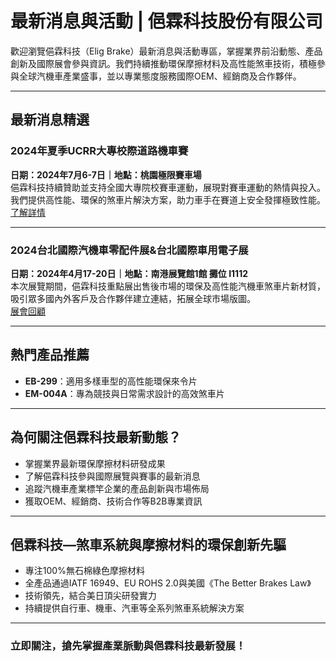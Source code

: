 # 最新消息與活動 | 俋霖科技股份有限公司

歡迎瀏覽俋霖科技（Elig Brake）最新消息與活動專區，掌握業界前沿動態、產品創新及國際展會參與資訊。我們持續推動環保摩擦材料及高性能煞車技術，積極參與全球汽機車產業盛事，並以專業態度服務國際OEM、經銷商及合作夥伴。

---

## 最新消息精選

### 2024年夏季UCRR大專校際道路機車賽  
**日期：2024年7月6-7日｜地點：桃園極限賽車場**  
俋霖科技持續贊助並支持全國大專院校賽車運動，展現對賽車運動的熱情與投入。我們提供高性能、環保的煞車片解決方案，助力車手在賽道上安全發揮極致性能。  
[了解詳情](./Elig-Brake-news-2024-02.html)

---

### 2024台北國際汽機車零配件展&台北國際車用電子展  
**日期：2024年4月17-20日｜地點：南港展覽館1館 攤位 I1112**  
本次展覽期間，俋霖科技重點展出售後市場的環保及高性能汽機車煞車片新材質，吸引眾多國內外客戶及合作夥伴建立連結，拓展全球市場版圖。  
[展會回顧](./Elig-Brake-news-2024-01.html)

---

## 熱門產品推薦

- **EB-299**：適用多樣車型的高性能環保來令片
- **EM-004A**：專為競技與日常需求設計的高效煞車片

---

## 為何關注俋霖科技最新動態？

- 掌握業界最新環保摩擦材料研發成果
- 了解俋霖科技參與國際展覽與賽事的最新消息
- 追蹤汽機車產業標竿企業的產品創新與市場佈局
- 獲取OEM、經銷商、技術合作等B2B專業資訊

---

## 俋霖科技—煞車系統與摩擦材料的環保創新先驅

- 專注100%無石棉綠色摩擦材料
- 全產品通過IATF 16949、EU ROHS 2.0與美國《The Better Brakes Law》
- 技術領先，結合美日頂尖研發實力
- 持續提供自行車、機車、汽車等全系列煞車系統解決方案

---

### 立即關注，搶先掌握產業脈動與俋霖科技最新發展！
